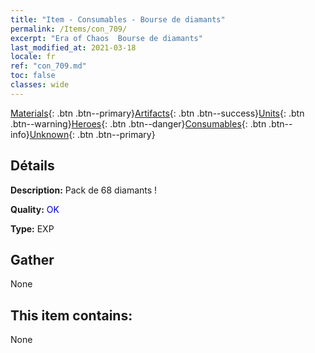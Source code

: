 ```yaml
---
title: "Item - Consumables - Bourse de diamants"
permalink: /Items/con_709/
excerpt: "Era of Chaos  Bourse de diamants"
last_modified_at: 2021-03-18
locale: fr
ref: "con_709.md"
toc: false
classes: wide
---
```

 [Materials](/fr/Items/){: .btn .btn--primary}[Artifacts](/fr/Items/Artifacts/){: .btn .btn--success}[Units](/fr/Items/Units/){: .btn .btn--warning}[Heroes](/fr/Items/Heroes/){: .btn .btn--danger}[Consumables](/fr/Items/Consumables/){: .btn .btn--info}[Unknown](/fr/Items/Unknown/){: .btn .btn--primary}

## Détails
 **Description:** Pack de 68 diamants !

 **Quality:** <span style="color: #0000CD">OK</span>

 **Type:** EXP

## Gather

  None

## This item contains:

  None

